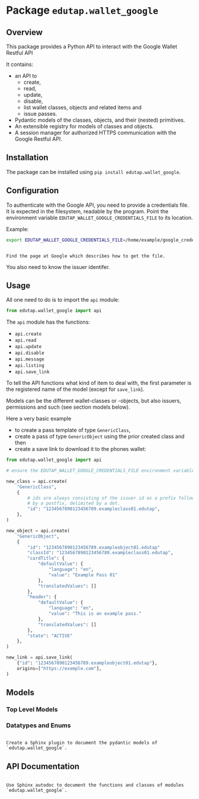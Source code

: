 # Package `edutap.wallet_google`

## Overview

This package provides a Python API to interact with the Google Wallet Restful API

It contains:

- an API to
   - create,
   - read,
   - update,
   - disable,
   - list
  wallet classes, objects and related items
  and
  - issue passes.
- Pydantic models of the classes, objects, and their (nested) primitives.
- An extensible registry for models of classes and objects.
- A session manager for authorized HTTPS communication with the Google Restful API.

## Installation

The package can be installed using `pip install edutap.wallet_google`.

## Configuration

To authenticate with the Google API, you need to provide a credentials file.
It is expected in the filesystem, readable by the program.
Point the environment variable `EDUTAP_WALLET_GOOGLE_CREDENTIALS_FILE` to its location.

Example:

```bash
export EDUTAP_WALLET_GOOGLE_CREDENTIALS_FILE=/home/example/google_credential_file.json
```

```{todo}

Find the page at Google which describes how to get the file.

```

You also need to know the issuer identifer.

## Usage

All one need to do is to import the `api` module:

```python
from edutap.wallet_google import api
```

The `api` module has the functions:

- `api.create`
- `api.read`
- `api.update`
- `api.disable`
- `api.message`
- `api.listing`
- `api.save_link`

To tell the API functions what kind of item to deal with, the first parameter is the registered name of the model (except for `save_link`).

Models can be the different wallet-classes or -objects, but also issuers, permissions and such (see section models below).

Here a very basic example
- to create a pass template of type `GenericClass`,
- create a pass of type `GenericObject` using the prior created class and then
- create a save link to download it to the phones wallet:

```python
from edutap.wallet_google import api

# ensure the EDUTAP_WALLET_GOOGLE_CREDENTIALS_FILE environment variable is set!

new_class = api.create(
    "GenericClass",
    {
        # ids are always consisting of the issuer id as a prefix followed
        # by a postfix, delimited by a dot.
        "id": "1234567890123456789.exampleclass01.edutap",
    },
)

new_object = api.create(
    "GenericObject",
    {
        "id": "1234567890123456789.exampleobject01.edutap"
        "classId": "1234567890123456789.exampleclass01.edutap",
        "cardTitle": {
            "defaultValue": {
                "language": "en",
                "value": "Example Pass 01"
            },
            "translatedValues": []
        },
        "header": {
            "defaultValue": {
                "language": "en",
                "value": "This is an example pass."
            },
            "translatedValues": []
        },
        "state": "ACTIVE"
    },
)

new_link = api.save_link(
    {"id": "1234567890123456789.exampleobject01.edutap"},
    origins=["https://example.com"],
)
```

## Models

### Top Level Models

### Datatypes and Enums

```{todo}

Create a Sphinx plugin to document the pydantic models of `edutap.wallet_google`.

```

## API Documentation

```{todo}

Use Sphinx autodoc to document the functions and classes of modules `edutap.wallet_google`.

```


